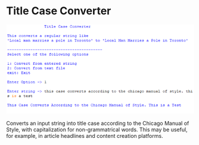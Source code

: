 # Title Case Converter

![screenshot](Screenshot.png)

Converts an input string into title case according to the Chicago Manual of Style, with capitalization for non-grammatrical words. This may be useful, for example, in article headlines and content creation platforms.